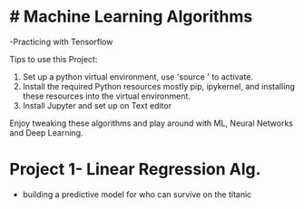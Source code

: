 # # Machine Learning Algorithms 

-Practicing with Tensorflow

Tips to use this Project:
1. Set up a python virtual environment, use 'source <pathname>' to activate.
2. Install the required Python resources mostly pip, ipykernel, and installing these resources into the virtual environment.
3. Install Jupyter and set up on Text editor

Enjoy tweaking these algorithms and play around with ML, Neural Networks and Deep Learning.

# Project 1- Linear Regression Alg.
- building a predictive model for who can survive on the titanic
